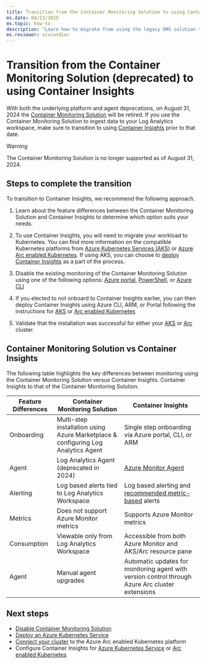 ```yaml
---
title: Transition from the Container Monitoring Solution to using Container Insights
ms.date: 04/23/2025
ms.topic: how-to
description: "Learn how to migrate from using the legacy OMS solution to monitoring your containers using Container Insights"
ms.reviewer: viviandiec
---
```


# Transition from the Container Monitoring Solution (deprecated) to using Container Insights

With both the underlying platform and agent deprecations, on August 31, 2024 the [Container Monitoring Solution](./containers.md) will be retired. If you use the Container Monitoring Solution to ingest data to your Log Analytics workspace, make sure to transition to using [Container Insights](./container-insights-overview.md) prior to that date.

> [!WARNING]
> The Container Monitoring Solution is no longer supported as of August 31, 2024.

## Steps to complete the transition

To transition to Container Insights, we recommend the following approach.

1. Learn about the feature differences between the Container Monitoring Solution and Container Insights to determine which option suits your needs.

2. To use Container Insights, you will need to migrate your workload to Kubernetes. You can find more information on the compatible Kubernetes platforms from [Azure Kubernetes Services (AKS)](/azure/aks/intro-kubernetes) or [Azure Arc enabled Kubernetes](/azure/azure-arc/kubernetes/overview). If using AKS, you can choose to [deploy Container Insights](./container-insights-enable-new-cluster.md) as a part of the process.

3. Disable the existing monitoring of the Container Monitoring Solution using one of the following options: [Azure portal](/previous-versions/azure/azure-monitor/insights/solutions?tabs=portal#remove-a-monitoring-solution), [PowerShell](/powershell/module/az.monitoringsolutions/remove-azmonitorloganalyticssolution), or [Azure CLI](/cli/azure/monitor/log-analytics/solution#az-monitor-log-analytics-solution-delete)
4. If you elected to not onboard to Container Insights earlier, you can then deploy Container Insights using Azure CLI, ARM, or Portal following the instructions for [AKS](./container-insights-enable-existing-clusters.md) or [Arc enabled Kubernetes](./container-insights-enable-arc-enabled-clusters.md)
5. Validate that the installation was successful for either your [AKS](./container-insights-enable-existing-clusters.md#verify-agent-and-solution-deployment) or [Arc](./container-insights-enable-arc-enabled-clusters.md#verify-extension-installation-status) cluster.


## Container Monitoring Solution vs Container Insights 

The following table highlights the key differences between monitoring using the Container Monitoring Solution versus Container Insights. Container Insights to that of the Container Monitoring Solution.

| Feature Differences  | Container Monitoring Solution | Container Insights |
| ------------------- | ----------------- | ------------------- |
| Onboarding | Multi-step installation using Azure Marketplace & configuring Log Analytics Agent | Single step onboarding via Azure portal, CLI, or ARM |
| Agent | Log Analytics Agent (deprecated in 2024) | [Azure Monitor Agent](../agents/azure-monitor-agent-overview.md)
| Alerting | Log based alerts tied to Log Analytics Workspace | Log based alerting and [recommended metric-based](./container-insights-metric-alerts.md) alerts |
| Metrics | Does not support Azure Monitor metrics | Supports Azure Monitor metrics |
| Consumption | Viewable only from Log Analytics Workspace | Accessible from both Azure Monitor and AKS/Arc resource pane |
| Agent | Manual agent upgrades | Automatic updates for monitoring agent with version control through Azure Arc cluster extensions |

## Next steps

- [Disable Container Monitoring Solution](./containers.md#removing-solution-from-your-workspace)
- [Deploy an Azure Kubernetes Service](./container-insights-enable-new-cluster.md)
- [Connect your cluster](/azure/azure-arc/kubernetes/quickstart-connect-cluster) to the Azure Arc enabled Kubernetes platform
- Configure Container Insights for [Azure Kubernetes Service](./container-insights-enable-existing-clusters.md) or [Arc enabled Kubernetes](./container-insights-enable-arc-enabled-clusters.md) 
